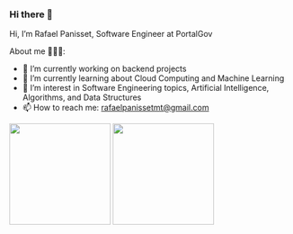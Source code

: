 ### Hi there 👋


Hi, I’m Rafael Panisset, Software Engineer at PortalGov

About me 👨🏻‍💻:

- 🔭 I’m currently working on backend projects 
- 🌱 I’m currently learning about Cloud Computing and Machine Learning 
- 💬 I’m interest in Software Engineering topics, Artificial Intelligence, Algorithms, and Data Structures
- 📫 How to reach me: rafaelpanissetmt@gmail.com

  
<div>
  <a href="https://github.com/RafaelPanisset"></a>
  <img height="180em" src="https://github-readme-stats-sigma-five.vercel.app/api?username=RafaelPanisset&show_icons=true&theme=tokyonight&include_all_commits=true&count_private=true"/>
  <img height="180em" src="https://github-readme-stats-sigma-five.vercel.app/api/top-langs/?username=RafaelPanisset&layout=compact&theme=tokyonight"/>
</div>

